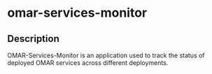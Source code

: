 # omar-services-monitor

## Description

OMAR-Services-Monitor is an application used to track the status of deployed OMAR services across different deployments.